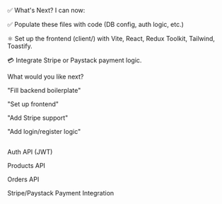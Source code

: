 ✅ What's Next?
I can now:

✅ Populate these files with code (DB config, auth logic, etc.)

⚛️ Set up the frontend (client/) with Vite, React, Redux Toolkit, Tailwind, Toastify.

💳 Integrate Stripe or Paystack payment logic.

What would you like next?

"Fill backend boilerplate"

"Set up frontend"

"Add Stripe support"

"Add login/register logic"


## 

Auth API (JWT)

Products API

Orders API

Stripe/Paystack Payment Integration
